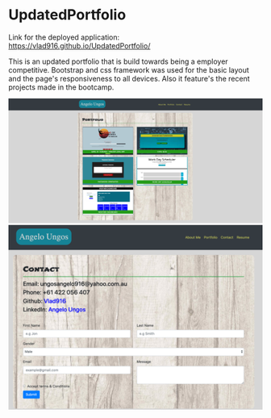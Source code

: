 # UpdatedPortfolio

Link for the deployed application: https://vlad916.github.io/UpdatedPortfolio/

This is an updated portfolio that is build towards being a employer competitive. Bootstrap and css framework
was used for the basic layout and the page's responsiveness to all devices. Also it feature's the recent projects 
made in the bootcamp. 

<img src="assets/images/portfolio.png"> 

<img src="assets/images/contact.png"> 

